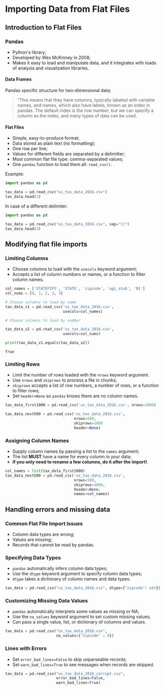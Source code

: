 # Importing Data from Flat Files

## Introduction to Flat Files

### Pandas

- Python's library;
- Developed by Wes McKinney in 2008;
- Makes it easy to load and manipulate data, and it integrates with loads of analysis and visualization libraries.

#### Data Frames

Pandas specific structure for two-dimensional data;

> "This means that they have columns, typically labeled with variable names, and names, which also have labels, known as an index in pandas. The default index is the row number, but we can specify a column as the index, and many types of data can be used.

#### Flat Files

- Simple, easy-to-produce format;
- Data stored as plain text (no formatting);
- One row per line;
- Values for different fields are separated by a delimitter;
- Most common flat file type: comma-separated values;
- One `pandas` function to load them all: `read_csv()`.

Example:

```python
import pandas as pd

tax_data = pd.read_csv("us_tax_data_2016.csv")
tax_data.head(3)
```

In case of a different delimiter:

```python
import pandas as pd

tax_data = pd.read_csv("us_tax_data_2016.csv", sep="\t")
tax_data.head(3)
```

## Modifying flat file imports

### Limiting Columns

- Choose columns to load with the `usecols` keyword argument;
- Accepts a list of column numbers or names, or a function to filter column names.

```python
col_names = ['STATEFIPS', 'STATE', 'zipcode', 'agi_stub', 'N1']
col_nums = [0, 1, 2, 3, 4]

# Choose columns to load by name 
tax_data_v1 = pd.read_csv('us_tax_data_2016.csv',
						  usecols=col_names)

# Choose columns to load by number

tax_data_v2 = pd.read_csv('us_tax_data_2016.csv',
						  usecols=col_nums)

print(tax_data_v1.equals(tax_data_v2))
```

`True`

### Limiting Rows

- Limit the number of rows loaded with the `nrows` keyword argument.
- Use `nrows` and `skiprows` to process a file in chunks;
- `skiprows` accepts a list of row numbers, a number of rows, or a function to filter rows;
- Set `header=None` so `pandas` knows there are no column names.

```python
tax_data_first1000 = pd.read_csv('us_tax_data_2016.csv', nrows=1000)

tax_data_next500 = pd.read_csv('us_tax_data_2016.csv',
							   nrows=500,
							   skiprows=1000
							   header=None)
```

### Assigning Column Names

- Supply column names by passing a list to the `names` argument;
- The list **MUST** have a name for every column in your data;
- **If you only need to rename a few columns, do it after the import!**.


```python
col_names = list(tax_data_first1000)
tax_data_next500 = pd.read_csv('us_tax_data_2016.csv',
							   nrows=500,
							   skiprows=1000,
							   header=None,
							   names=col_names)
```

## Handling errors and missing data

### Common Flat File Import Issues

- Column data types are wrong;
- Values are missing;
- Records that cannot be read by pandas.

### Specifying Data Types

- `pandas` automatically infers column data types;
- Use the `dtype` keyword argument to specify column data types;
- `dtype` takes a dictionary of column names and data types.

```python
tax_data = pd.read_csv("us_tax_data_2016.csv", dtype={"zipcode": str})
```

### Customizing Missing Data Values

- `pandas` automatically interprets some values as missing or NA;
- Use the `na_values` keyword argument to set custom missing values;
- Can pass a single value, list, or dictionary of columns and values.

```python
tax_data = pd.read_csv("us_tax_data_2016.csv",
					   na_values={"zipcode" : 0})
```

### Lines with Errors

- Set `error_bad_lines=False` to skip unparseable records;
- Set `warn_bad_lines=True` to see messages when records are skipped.

```python
tax_data = pd.read_csv("us_tax_data_2016_corrupt.csv",
					   error_bad_lines=False,
					   warn_bad_lines=True)
```
